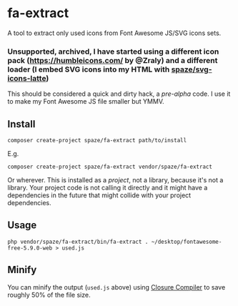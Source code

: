 # fa-extract
A tool to extract only used icons from Font Awesome JS/SVG icons sets.

### Unsupported, archived, I have started using a different icon pack (https://humbleicons.com/ by @Zraly) and a different loader (I embed SVG icons into my HTML with [spaze/svg-icons-latte](https://github.com/spaze/svg-icons-latte))

This should be considered a quick and dirty hack, a *pre-alpha* code. I use it to make my Font Awesome JS file smaller but YMMV.

## Install
```
composer create-project spaze/fa-extract path/to/install
```

E.g.
```
composer create-project spaze/fa-extract vendor/spaze/fa-extract
```

Or wherever. This is installed as a *project*, not a library, because it's not a library.
Your project code is not calling it directly and it might have a dependencies in the future that might collide with your project dependencies.

## Usage
```
php vendor/spaze/fa-extract/bin/fa-extract . ~/desktop/fontawesome-free-5.9.0-web > used.js
```

## Minify
You can minify the output (`used.js` above) using [Closure Compiler](https://closure-compiler.appspot.com/home) to save roughly 50% of the file size.
